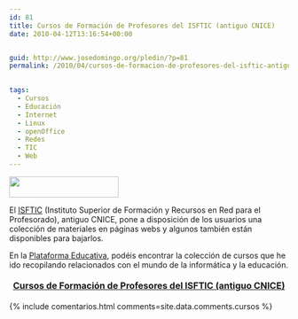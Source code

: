 ```yaml
---
id: 81
title: Cursos de Formación de Profesores del ISFTIC (antiguo CNICE)
date: 2010-04-12T13:16:54+00:00


guid: http://www.josedomingo.org/pledin/?p=81
permalink: /2010/04/cursos-de-formacion-de-profesores-del-isftic-antiguo-cnice/

  
tags:
  - Cursos
  - Educación
  - Internet
  - Linux
  - openOffice
  - Redes
  - TIC
  - Web
---
```

<img class="aligncenter" title="cnice" src="http://www.ite.educacion.es/formacion/enred/navegacion/navegacion/images/lg_forma.gif" alt="" width="197" height="38" />

El [ISFTIC](http://www.isftic.mepsyd.es/) (Instituto Superior de Formación y Recursos en Red para el Profesorado), antiguo CNICE, pone a disposición de los usuarios una colección de materiales en páginas webs y algunos también están disponibles para bajarlos.

En la [Plataforma Educativa](http://www.josedomingo.org/web/), podéis encontrar la colección de cursos que he ido recopilando relacionados con el mundo de la informática y la educación.

<h4 style="text-align: center;">
  <span style="font-size: medium;"><a href="http://www.josedomingo.org/web/mod/resource/view.php?id=1646">Cursos de Formación de Profesores del ISFTIC (antiguo CNICE)</a><br /> </span>
</h4>


{% include comentarios.html comments=site.data.comments.cursos %}